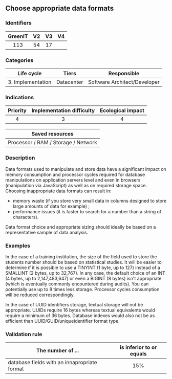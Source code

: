 ## Choose appropriate data formats

### Identifiers

| GreenIT |  V2   |  V3   |  V4   |
| :-----: | :---: | :---: | :---: |
|   113   |  54   |  17   |       |

### Categories

|    Life cycle     |   Tiers    |         Responsible          |
| :---------------: | :--------: | :--------------------------: |
| 3. Implementation | Datacenter | Software Architect/Developer |

### Indications

| Priority | Implementation difficulty | Ecological impact |
| :------: | :-----------------------: | :---------------: |
|    4     |             3             |         4         |

|           Saved resources           |
| :---------------------------------: |
| Processor / RAM / Storage / Network |

### Description

Data formats used to manipulate and store data have a significant impact on memory consumption and processor cycles required for database manipulations on application servers level and even in browsers (manipulation via JavaScript) as well as on required storage space. Choosing inappropriate data formats can result in:
 - memory waste (if you store very small data in columns designed to store large amounts of data for example) ;
 - performance issues (it is faster to search for a number than a string of characters).
   
Data format choice and appropriate sizing should ideally be based on a representative sample of data analysis.

### Examples

In the case of a training institution, the size of the field used to store the students number should be based on statistical studies.
It will be easier to determine if it is possible to use a TINYINT (1 byte, up to 127) instead of a SMALLINT (2 bytes, up to 32,767).
In any case, the default choice of an INT (4 bytes, up to 2,147,483,647) or even a BIGINT (8 bytes) isn't appropriate (which is eventually commonly encountered during audits).
You can potentially use up to 8 times less storage. Processor cycles consumption will be reduced correspondingly.

In the case of UUID identifiers storage, textual storage will not be appropriate. UUIDs require 16 bytes whereas textual equivalents would require a minimum of 36 bytes. Database indexes would also not be as efficient than UUID/GUID/uniqueidentifier format type.

### Validation rule

| The number of ...                            | is inferior to or equals |
| -------------------------------------------- | :----------------------: |
| database fields with an innapropriate format |           15%            |
